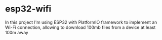 # esp32-wifi
In this project I'm using ESP32 with PlatformIO framework to implement an Wi-Fi connection, allowing to download 100mb files from a device at least 100m away
